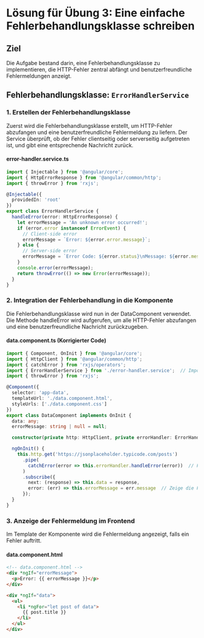 # Lösung für Übung 3: Eine einfache Fehlerbehandlungsklasse schreiben

## Ziel
Die Aufgabe bestand darin, eine Fehlerbehandlungsklasse zu implementieren, die HTTP-Fehler zentral abfängt und benutzerfreundliche Fehlermeldungen anzeigt.

## Fehlerbehandlungsklasse: `ErrorHandlerService`

### 1. Erstellen der Fehlerbehandlungsklasse

Zuerst wird die Fehlerbehandlungsklasse erstellt, um HTTP-Fehler abzufangen und eine benutzerfreundliche Fehlermeldung zu liefern. Der Service überprüft, ob der Fehler clientseitig oder serverseitig aufgetreten ist, und gibt eine entsprechende Nachricht zurück.

#### error-handler.service.ts

```typescript
import { Injectable } from '@angular/core';
import { HttpErrorResponse } from '@angular/common/http';
import { throwError } from 'rxjs';

@Injectable({
  providedIn: 'root'
})
export class ErrorHandlerService {
  handleError(error: HttpErrorResponse) {
    let errorMessage = 'An unknown error occurred!';
    if (error.error instanceof ErrorEvent) {
      // Client-side error
      errorMessage = `Error: ${error.error.message}`;
    } else {
      // Server-side error
      errorMessage = `Error Code: ${error.status}\nMessage: ${error.message}`;
    }
    console.error(errorMessage);
    return throwError(() => new Error(errorMessage));
  }
}
```

### 2. Integration der Fehlerbehandlung in die Komponente
Die Fehlerbehandlungsklasse wird nun in der DataComponent verwendet. Die Methode handleError wird aufgerufen, um alle HTTP-Fehler abzufangen und eine benutzerfreundliche Nachricht zurückzugeben.

#### data.component.ts (Korrigierter Code)

```typescript
import { Component, OnInit } from '@angular/core';
import { HttpClient } from '@angular/common/http';
import { catchError } from 'rxjs/operators';
import { ErrorHandlerService } from './error-handler.service';  // Importiere den ErrorHandlerService
import { throwError } from 'rxjs';

@Component({
  selector: 'app-data',
  templateUrl: './data.component.html',
  styleUrls: ['./data.component.css']
})
export class DataComponent implements OnInit {
  data: any;
  errorMessage: string | null = null;

  constructor(private http: HttpClient, private errorHandler: ErrorHandlerService) {}  // Injektion des ErrorHandlerService

  ngOnInit() {
    this.http.get('https://jsonplaceholder.typicode.com/posts')
      .pipe(
        catchError(error => this.errorHandler.handleError(error))  // Fehlerbehandlung über den ErrorHandlerService
      )
      .subscribe({
        next: (response) => this.data = response,
        error: (err) => this.errorMessage = err.message  // Zeige die Fehlermeldung im Frontend an
      });
  }
}
```

### 3. Anzeige der Fehlermeldung im Frontend
Im Template der Komponente wird die Fehlermeldung angezeigt, falls ein Fehler auftritt.

#### data.component.html

```html
<!-- data.component.html -->
<div *ngIf="errorMessage">
  <p>Error: {{ errorMessage }}</p>
</div>

<div *ngIf="data">
  <ul>
    <li *ngFor="let post of data">
      {{ post.title }}
    </li>
  </ul>
</div>
```